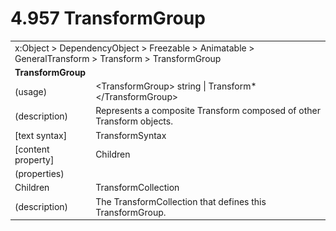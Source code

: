 <html dir="LTR" xmlns:mshelp="http://msdn.microsoft.com/mshelp" xmlns:ddue="http://ddue.schemas.microsoft.com/authoring/2003/5" xmlns:xlink="http://www.w3.org/1999/xlink" xmlns:tool="http://www.microsoft.com/tooltip">

<body>
 <input type="hidden" id="userDataCache" class="userDataStyle">
 <input type="hidden" id="hiddenScrollOffset">
 <img id="dropDownImage" style="display:none; height:0; width:0;" src="../local/drpdown.gif">
 <img id="dropDownHoverImage" style="display:none; height:0; width:0;" src="../local/drpdown_orange.gif">
 <img id="collapseImage" style="display:none; height:0; width:0;" src="../local/collapse.gif">
 <img id="expandImage" style="display:none; height:0; width:0;" src="../local/exp.gif">
 <img id="collapseAllImage" style="display:none; height:0; width:0;" src="../local/collall.gif">
 <img id="expandAllImage" style="display:none; height:0; width:0;" src="../local/expall.gif">
 <img id="copyImage" style="display:none; height:0; width:0;" src="../local/copycode.gif">
 <img id="copyHoverImage" style="display:none; height:0; width:0;" src="../local/copycodeHighlight.gif">
 <div id="header"><h1 class="heading">4.957 TransformGroup</h1></div>

 <div id="mainSection">
 <div id="mainBody">
 <div id="allHistory" class="saveHistory" onsave="saveAll()" onload="loadAll()"></div>
 <p xmlns:wsd="http://wsdev.schemas.microsoft.com/authoring/2008/2" xmlns:msxsl="urn:schemas-microsoft-com:xslt" xmlns:script="urn:script" xmlns:build="urn:build">
 </p>
 <div id="sectionSection0" class="section" name="collapseableSection">
 <content xmlns="http://ddue.schemas.microsoft.com/authoring/2003/5" xmlns:wsd="http://wsdev.schemas.microsoft.com/authoring/2008/2" xmlns:msxsl="urn:schemas-microsoft-com:xslt" xmlns:script="urn:script" xmlns:build="urn:build">
 </content>
 </div>
 <div id="sectionSection1" class="section" name="collapseableSection">
 <content xmlns="http://ddue.schemas.microsoft.com/authoring/2003/5" xmlns:wsd="http://wsdev.schemas.microsoft.com/authoring/2008/2" xmlns:msxsl="urn:schemas-microsoft-com:xslt" xmlns:script="urn:script" xmlns:build="urn:build">
 <table class="ProtocolAuthoredTable" xmlns="">
 <tr><td colspan="2">
<mshelp:link keywords="86913f34-aa06-4c94-9f09-83936a822fd8" tabindex="0">x:Object</mshelp:link> &gt; <mshelp:link keywords="22a604a1-b593-4464-91e4-488285506428" tabindex="0">DependencyObject</mshelp:link> &gt; <mshelp:link keywords="6724267f-782a-4509-a6e9-19f1e3acf436" tabindex="0">Freezable</mshelp:link> &gt; <mshelp:link keywords="4e196363-585f-4026-aad1-79907d6b01af" tabindex="0">Animatable</mshelp:link> &gt; <mshelp:link keywords="b287cf99-451e-4b91-8cd5-d2d70902c601" tabindex="0">GeneralTransform</mshelp:link> &gt; <mshelp:link keywords="a7f902c7-1533-42ce-ba93-16e2d1cd9e10" tabindex="0">Transform</mshelp:link> &gt; <mshelp:link keywords="a0467d18-828d-4dd2-848e-8fe587b81797" tabindex="0">TransformGroup</mshelp:link> </td>
 </tr>
 <tr><td colspan="2">
 <b>
TransformGroup </b>
 </td>
 </tr>
 <tr><td><div class="indent0">(usage)</div></td>
 <td>&lt;TransformGroup&gt; string | <mshelp:link keywords="a7f902c7-1533-42ce-ba93-16e2d1cd9e10" tabindex="0">Transform</mshelp:link>* &lt;/TransformGroup&gt; </td>
 </tr>
 <tr><td><div class="indent0">(description)</div></td>
 <td>Represents a composite Transform composed of other Transform objects. </td>
 </tr>
 <tr><td><div class="indent0">[text syntax]</div></td>
 <td><mshelp:link keywords="f5b78cd0-b867-4031-bde2-39576a4f0129" tabindex="0">TransformSyntax</mshelp:link> </td>
 </tr>
 <tr><td><div class="indent0">[content property]</div></td>
 <td><mshelp:link keywords="a0467d18-828d-4dd2-848e-8fe587b81797" tabindex="0">Children</mshelp:link> </td>
 </tr>
 <tr><td><div class="indent0">(properties)</div></td>
 <td> </td>
 </tr>
 <tr><td><div class="indent2">Children</div></td>
 <td><mshelp:link keywords="69300207-2fd2-4cbf-92a8-ed0cb7ebc4bc" tabindex="0">TransformCollection</mshelp:link> </td>
 </tr>
 <tr><td><div class="indent4">(description)</div></td>
 <td>The TransformCollection that defines this TransformGroup. </td>
 </tr>
</table>
 </content>
 </div>
 <!--[if gte IE 5]>
 <tool:tip element="languageFilterToolTip" avoidmouse="false"/>
 <![endif]-->
 </div>
 <a name="feedback"></a><span></span>
 </div>
</body></html>
